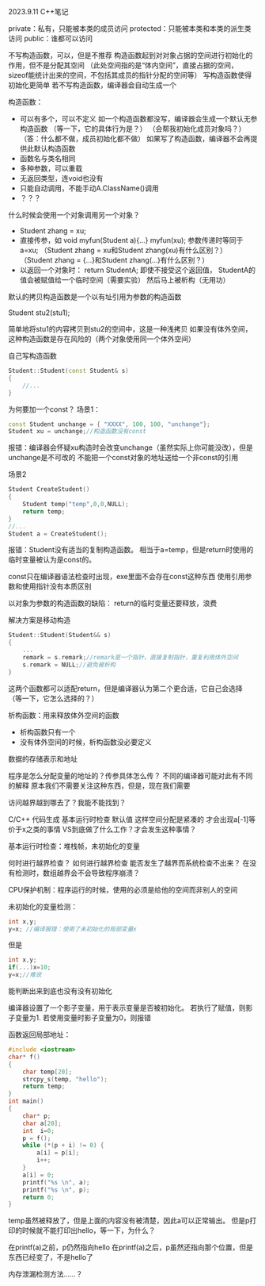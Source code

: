 2023.9.11 C++笔记

private：私有，只能被本类的成员访问
protected：只能被本类和本类的派生类访问
public：谁都可以访问

不写构造函数，可以，但是不推荐
构造函数起到对对象占据的空间进行初始化的作用，但不是分配其空间
（此处空间指的是“体内空间”，直接占据的空间，sizeof能统计出来的空间，不包括其成员的指针分配的空间等）
写构造函数使得初始化更简单
若不写构造函数，编译器会自动生成一个

<!--more-->

构造函数：

- 可以有多个，可以不定义
  如一个构造函数都没写，编译器会生成一个默认无参构造函数
  （等一下，它的具体行为是？）
  （会帮我初始化成员对象吗？）
  （答：什么都不做，成员初始化都不做）
  如果写了构造函数，编译器不会再提供此默认构造函数
- 函数名与类名相同
- 多种参数，可以重载
- 无返回类型，连void也没有
- 只能自动调用，不能手动A.ClassName()调用
- ？？？

什么时候会使用一个对象调用另一个对象？

- Student zhang = xu;
- 直接传参，如
  void myfun(Student a){...}
  myfun(xu);
  参数传递时等同于a=xu;
  （Student zhang = xu和Student zhang(xu)有什么区别？）
  （Student zhang = {...}和Student zhang(...)有什么区别？）
- 以返回一个对象时：
  return StudentA;
  即使不接受这个返回值，
  StudentA的值会被赋值给一个临时空间（需要实验）
  然后马上被析构（无用功）

默认的拷贝构造函数是一个以有址引用为参数的构造函数

Student stu2(stu1);

简单地将stu1的内容拷贝到stu2的空间中，这是一种浅拷贝
如果没有体外空间，这种构造函数是存在风险的（两个对象使用同一个体外空间）

自己写构造函数

```c++
Student::Student(const Student& s)
{
    //...
}
```

为何要加一个const？
场景1：

```c++
const Student unchange = { "XXXX", 100, 100, "unchange"};
Student xu = unchange;//构造函数没有const

```

报错：编译器会怀疑xu构造时会改变unchange（虽然实际上你可能没改），但是unchange是不可改的
不能把一个const对象的地址送给一个非const的引用

场景2

```c++
Student CreateStudent()
{
    Student temp("temp",0,0,NULL);
    return temp;
}
//...
Student a = CreateStudent();
```

报错：Student没有适当的复制构造函数。
相当于a=temp，但是return时使用的临时变量被认为是const的。

const只在编译器语法检查时出现，exe里面不会存在const这种东西
使用引用参数和使用指针没有本质区别

以对象为参数的构造函数的缺陷：
return的临时变量还要释放，浪费

解决方案是移动构造

```c++
Student::Student(Student&& s)
{
	...
	remark = s.remark;//remark是一个指针，直接复制指针，重复利用体外空间
	s.remark = NULL;//避免被析构
}
```

这两个函数都可以适配return，但是编译器认为第二个更合适，它自己会选择
（等一下，它怎么选择的？）



析构函数：用来释放体外空间的函数

- 析构函数只有一个
- 没有体外空间的时候，析构函数没必要定义

数据的存储表示和地址

程序是怎么分配变量的地址的？传参具体怎么传？
不同的编译器可能对此有不同的解释
原本我们不需要关注这种东西，但是，现在我们需要

访问越界越到哪去了？我能不能找到？

C/C++  代码生成 基本运行时检查 默认值
这样空间分配是紧凑的
才会出现a[-1]等价于x之类的事情
 VS到底做了什么工作？才会发生这种事情？

基本运行时检查：堆栈帧，未初始化的变量

何时进行越界检查？
如何进行越界检查
能否发生了越界而系统检查不出来？
在没有检测时，数组越界会不会导致程序崩溃？

CPU保护机制：程序运行的时候，使用的必须是给他的空间而非别人的空间

未初始化的变量检测：

```c++
int x,y;
y=x; //编译报错：使用了未初始化的局部变量x
```

但是

```c++
int x,y;
if(...)x=10;
y=x;//难说
```

能判断出来到底也没有没有初始化

编译器设置了一个影子变量，用于表示变量是否被初始化。
若执行了赋值，则影子变量为1.
若使用变量时影子变量为0，则报错

函数返回局部地址：

```c++
#include <iostream> 
char* f()
{
    char temp[20];
    strcpy_s(temp, "hello");
    return temp;
}
int main()
{
    char* p;
    char a[20];
    int  i=0;
    p = f();
    while (*(p + i) != 0) {
        a[i] = p[i];
        i++;
    }
    a[i] = 0;
    printf("%s \n", a);
    printf("%s \n", p);
    return 0;
}
```

temp虽然被释放了，但是上面的内容没有被清楚，因此a可以正常输出。
但是p打印的时候就不能打印出hello，等一下，为什么？

在printf(a)之前，p仍然指向hello
在printf(a)之后，p虽然还指向那个位置，但是东西已经变了，不是hello了

内存泄漏检测方法……？

